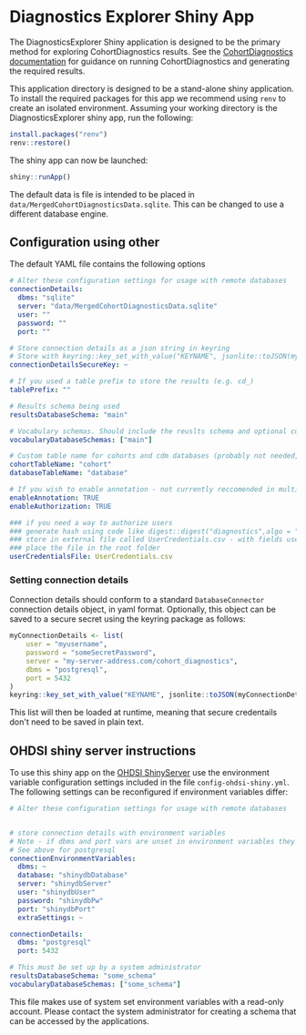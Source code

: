 # Diagnostics Explorer Shiny App
The DiagnosticsExplorer Shiny application is designed to be the primary method for exploring CohortDiagnostics results.
See the [CohortDiagnostics documentation](https://ohdsi.github.io/CohortDiagnostics/index.html) for guidance on running CohortDiagnostics and generating the required results.

This application directory is designed to be a stand-alone shiny application.
To install the required packages for this app we recommend using `renv` to create an isolated environment.
Assuming your working directory is the DiagnosticsExplorer shiny app, run the following:

```R
install.packages("renv")
renv::restore()
```

The shiny app can now be launched:

```R
shiny::runApp()
```

The default data is file is intended to be placed in `data/MergedCohortDiagnosticsData.sqlite`.
This can be changed to use a different database engine.

## Configuration using other
The default YAML file contains the following options
```yaml
# Alter these configuration settings for usage with remote databases
connectionDetails:
  dbms: "sqlite"
  server: "data/MergedCohortDiagnosticsData.sqlite"
  user: ""
  password: ""
  port: ""

# Store connection details as a json string in keyring
# Store with keyring::key_set_with_value("KEYNAME", jsonlite::toJSON(myConnectionDetails))
connectionDetailsSecureKey: ~

# If you used a table prefix to store the results (e.g. cd_)
tablePrefix: ""

# Results schema being used
resultsDatabaseSchema: "main"

# Vocabulary schemas. Should include the reuslts schema and optional custom vocabularies
vocabularyDatabaseSchemas: ["main"]

# Custom table name for cohorts and cdm databases (probably not needed, ignores table prefix)
cohortTableName: "cohort"
databaseTableName: "database"

# If you wish to enable annotation - not currently reccomended in multi-user environments
enableAnnotation: TRUE
enableAuthorization: TRUE

### if you need a way to authorize users
### generate hash using code like digest::digest("diagnostics",algo = "sha512")
### store in external file called UserCredentials.csv - with fields userId, hashCode
### place the file in the root folder
userCredentialsFile: UserCredentials.csv
```

### Setting connection details

Connection details should conform to a standard `DatabaseConnector` connection details object, in yaml format.
Optionally, this object can be saved to a secure secret using the keyring package as follows:

```R
myConnectionDetails <- list(
    user = "myusername",
    password = "someSecretPassword",
    server = "my-server-address.com/cohort_diagnostics",
    dbms = "postgresql",
    port = 5432
)
keyring::key_set_with_value("KEYNAME", jsonlite::toJSON(myConnectionDetails))
```

This list will then be loaded at runtime, meaning that secure credentails don't need to be saved in plain
text.

## OHDSI shiny server instructions
To use this shiny app on the [OHDSI ShinyServer](https://github.com/OHDSI/ShinyDeploy) use the environment variable
configuration settings included in the file `config-ohdsi-shiny.yml`.
The following settings can be reconfigured if environment variables differ:

```yaml
# Alter these configuration settings for usage with remote databases


# store connection details with environment variables
# Note - if dbms and port vars are unset in environment variables they will default to above connectionDetails settings
# See above for postgresql
connectionEnvironmentVariables:
  dbms: ~
  database: "shinydbDatabase"
  server: "shinydbServer"
  user: "shinydbUser"
  password: "shinydbPw"
  port: "shinydbPort"
  extraSettings: ~

connectionDetails:
  dbms: "postgresql"
  port: 5432

# This must be set up by a system administrator
resultsDatabaseSchema: "some_schema"
vocabularyDatabaseSchemas: ["some_schema"]
```


This file makes use of system set environment variables with a read-only account.
Please contact the system administrator for creating a schema that can be accessed by the applications.
